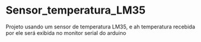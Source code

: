 # Sensor_temperatura_LM35
Projeto usando um sensor de temperatura LM35, e ah temperatura recebida por ele será exibida no monitor serial do arduino
